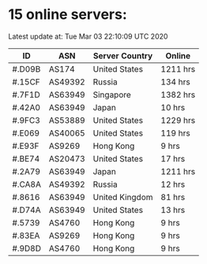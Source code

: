 # 15 online servers:

Latest update at: Tue Mar 03 22:10:09 UTC 2020

| ID | ASN | Server Country | Online |
| -- | --- | -------------- | ------ |
| #.D09B | AS174 | United States | 1211 hrs |
| #.15CF | AS49392 | Russia | 134 hrs |
| #.7F1D | AS63949 | Singapore | 1382 hrs |
| #.42A0 | AS63949 | Japan | 10 hrs |
| #.9FC3 | AS53889 | United States | 1229 hrs |
| #.E069 | AS40065 | United States | 119 hrs |
| #.E93F | AS9269 | Hong Kong | 9 hrs |
| #.BE74 | AS20473 | United States | 17 hrs |
| #.2A79 | AS63949 | Japan | 1211 hrs |
| #.CA8A | AS49392 | Russia | 12 hrs |
| #.8616 | AS63949 | United Kingdom | 81 hrs |
| #.D74A | AS63949 | United States | 13 hrs |
| #.5739 | AS4760 | Hong Kong | 9 hrs |
| #.83EA | AS9269 | Hong Kong | 9 hrs |
| #.9D8D | AS4760 | Hong Kong | 9 hrs |

